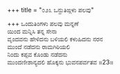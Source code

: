 +++
title = "೦೨೩ ಒನ್ದುತಿಙ್ಗಳು ಪಲವು"

+++
ಒಂದುತಿಂಗಳು ಪಲವು ಮನ್ನಣೆ  
ಯಿಂದ ಮನ್ನಿಸಿ ತನ್ನ ಸೇನಾ  
ವೃಂದವನು ಹೇಳಿದನು ಬಳಿಯಲಿ ಕಳುಹಿದನು ನರನ  
ಮುಂದೆ ನಡೆದನು ರಾಮಗಿರಿಯಲಿ  
ನಿಂದು ಕಪ್ಪವ ಕೊಂಡು ನಡೆದನು  
ಮುಂದಣೀಶಾನ್ಯದಲಿ ಹೊಕ್ಕನು ಭುವನಪರ್ವತವ     ॥23॥